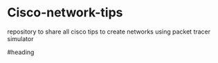 # Cisco-network-tips
repository to share all cisco tips to create networks using packet tracer simulator

#heading
